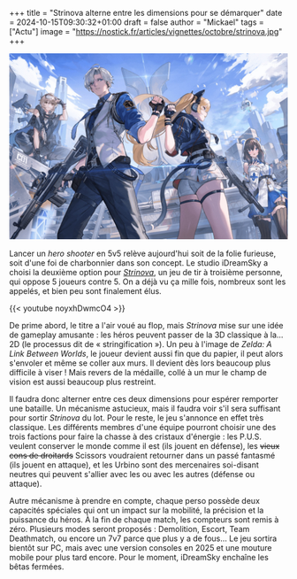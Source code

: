 +++
title = "Strinova alterne entre les dimensions pour se démarquer"
date = 2024-10-15T09:30:32+01:00
draft = false
author = "Mickael"
tags = ["Actu"]
image = "https://nostick.fr/articles/vignettes/octobre/strinova.jpg"
+++

![Strinova](strinova.jpg "") 

Lancer un *hero shooter* en 5v5 relève aujourd'hui soit de la folie furieuse, soit d'une foi de charbonnier dans son concept. Le studio iDreamSky a choisi la deuxième option pour *[Strinova](https://www.strinova.com)*, un jeu de tir à troisième personne, qui oppose 5 joueurs contre 5. On a déjà vu ça mille fois, nombreux sont les appelés, et bien peu sont finalement élus.

{{< youtube noyxhDwmcO4 >}} 

De prime abord, le titre a l'air voué au flop, mais *Strinova* mise sur une idée de gameplay amusante : les héros peuvent passer de la 3D classique à la… 2D (le processus dit de « stringification »). Un peu à l'image de *Zelda: A Link Between Worlds*, le joueur devient aussi fin que du papier, il peut alors s'envoler et même se coller aux murs. Il devient dès lors beaucoup plus difficile à viser ! Mais revers de la médaille, collé à un mur le champ de vision est aussi beaucoup plus restreint.

Il faudra donc alterner entre ces deux dimensions pour espérer remporter une bataille. Un mécanisme astucieux, mais il faudra voir s'il sera suffisant pour sortir *Strinova* du lot. Pour le reste, le jeu s'annonce en effet très classique. Les différents membres d'une équipe pourront choisir une des trois factions pour faire la chasse à des cristaux d'énergie : les P.U.S. veulent conserver le monde comme il est (ils jouent en défense), les ~~vieux cons de droitards~~ Scissors voudraient retourner dans un passé fantasmé (ils jouent en attaque), et les Urbino sont des mercenaires soi-disant neutres qui peuvent s'allier avec les ou avec les autres (défense ou attaque).

Autre mécanisme à prendre en compte, chaque perso possède deux capacités spéciales qui ont un impact sur la mobilité, la précision et la puissance du héros. À la fin de chaque match, les compteurs sont remis à zéro. Plusieurs modes seront proposés : Demolition, Escort, Team Deathmatch, ou encore un 7v7 parce que plus y a de fous… Le jeu sortira bientôt sur PC, mais avec une version consoles en 2025 et une mouture mobile pour plus tard encore. Pour le moment, iDreamSky enchaîne les bêtas fermées.